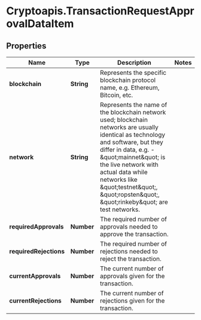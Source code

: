 # Cryptoapis.TransactionRequestApprovalDataItem

## Properties

Name | Type | Description | Notes
------------ | ------------- | ------------- | -------------
**blockchain** | **String** | Represents the specific blockchain protocol name, e.g. Ethereum, Bitcoin, etc. | 
**network** | **String** | Represents the name of the blockchain network used; blockchain networks are usually identical as technology and software, but they differ in data, e.g. - \&quot;mainnet\&quot; is the live network with actual data while networks like \&quot;testnet\&quot;, \&quot;ropsten\&quot;, \&quot;rinkeby\&quot; are test networks. | 
**requiredApprovals** | **Number** | The required number of approvals needed to approve the transaction. | 
**requiredRejections** | **Number** | The required number of rejections needed to reject the transaction. | 
**currentApprovals** | **Number** | The current number of approvals given for the transaction. | 
**currentRejections** | **Number** | The current number of rejections given for the transaction. | 


